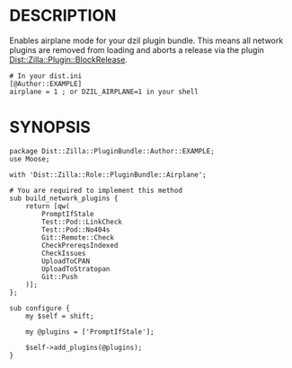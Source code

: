 # DESCRIPTION

Enables airplane mode for your dzil plugin bundle. This means all network
plugins are removed from loading and aborts a release via the plugin
[Dist::Zilla::Plugin::BlockRelease](https://metacpan.org/pod/Dist%3A%3AZilla%3A%3APlugin%3A%3ABlockRelease).

    # In your dist.ini
    [@Author::EXAMPLE]
    airplane = 1 ; or DZIL_AIRPLANE=1 in your shell

# SYNOPSIS

    package Dist::Zilla::PluginBundle::Author::EXAMPLE;
    use Moose;

    with 'Dist::Zilla::Role::PluginBundle::Airplane';

    # You are required to implement this method
    sub build_network_plugins {
        return [qw(
            PromptIfStale
            Test::Pod::LinkCheck
            Test::Pod::No404s
            Git::Remote::Check
            CheckPrereqsIndexed
            CheckIssues
            UploadToCPAN
            UploadToStratopan
            Git::Push
        )];
    };

    sub configure {
        my $self = shift;

        my @plugins = ['PromptIfStale'];

        $self->add_plugins(@plugins);
    }
